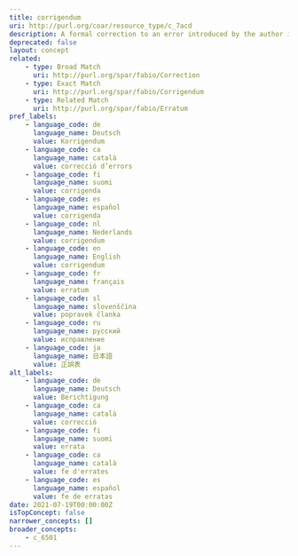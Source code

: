 ```yaml
---
title: corrigendum
uri: http://purl.org/coar/resource_type/c_7acd
description: A formal correction to an error introduced by the author into a previously published document. (adapted from https://sparontologies.github.io/fabio/current/fabio.html#d4e2712)
deprecated: false
layout: concept
related:
    - type: Broad Match
      uri: http://purl.org/spar/fabio/Correction
    - type: Exact Match
      uri: http://purl.org/spar/fabio/Corrigendum
    - type: Related Match
      uri: http://purl.org/spar/fabio/Erratum
pref_labels:
    - language_code: de
      language_name: Deutsch
      value: Korrigendum
    - language_code: ca
      language_name: català
      value: correcció d’errors
    - language_code: fi
      language_name: suomi
      value: corrigenda
    - language_code: es
      language_name: español
      value: corrigenda
    - language_code: nl
      language_name: Nederlands
      value: corrigendum
    - language_code: en
      language_name: English
      value: corrigendum
    - language_code: fr
      language_name: français
      value: erratum
    - language_code: sl
      language_name: slovenščina
      value: popravek članka
    - language_code: ru
      language_name: русский
      value: исправление
    - language_code: ja
      language_name: 日本語
      value: 正誤表
alt_labels:
    - language_code: de
      language_name: Deutsch
      value: Berichtigung
    - language_code: ca
      language_name: català
      value: correcció
    - language_code: fi
      language_name: suomi
      value: errata
    - language_code: ca
      language_name: català
      value: fe d'errates
    - language_code: es
      language_name: español
      value: fe de erratas
date: 2021-07-19T00:00:00Z
isTopConcept: false
narrower_concepts: []
broader_concepts:
    - c_6501
---
```


